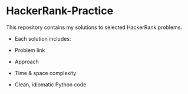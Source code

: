 # HackerRank-Practice
This repository contains my solutions to selected HackerRank problems.

- Each solution includes:

- Problem link

- Approach

- Time & space complexity

- Clean, idiomatic Python code
